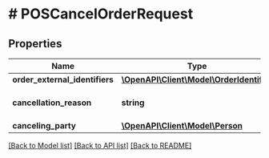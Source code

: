 # # POSCancelOrderRequest

## Properties

Name | Type | Description | Notes
------------ | ------------- | ------------- | -------------
**order_external_identifiers** | [**\OpenAPI\Client\Model\OrderIdentifier**](OrderIdentifier.md) |  |
**cancellation_reason** | **string** | The reason for cancellation. |
**canceling_party** | [**\OpenAPI\Client\Model\Person**](Person.md) |  | [optional]

[[Back to Model list]](../../README.md#models) [[Back to API list]](../../README.md#endpoints) [[Back to README]](../../README.md)
